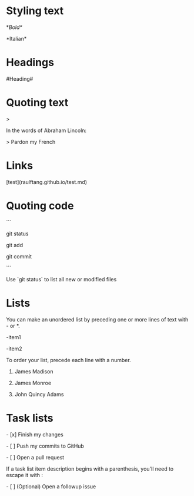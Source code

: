 # Styling text #
\**Bold\**

\*Italian\*
# Headings #
\#Heading\#
# Quoting text #
\> 

In the words of Abraham Lincoln:

\> Pardon my French
# Links #
\[test\]\(raulftang.github.io/test.md)
# Quoting code #
\```

git status

git add

git commit

\```

Use \`git status\` to list all new or modified files
# Lists #
You can make an unordered list by preceding one or more lines of text with \- or \*.

\-item1

\-item2

To order your list, precede each line with a number.

1. James Madison

2. James Monroe

3. John Quincy Adams
# Task lists #
\- [x] Finish my changes

\- [ ] Push my commits to GitHub

\- [ ] Open a pull request

If a task list item description begins with a parenthesis, you'll need to escape it with \:

\- [ ] \(Optional) Open a followup issue

